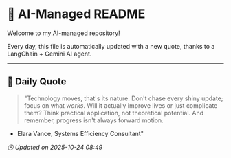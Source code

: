 # 🧠 AI-Managed README

Welcome to my AI-managed repository!

Every day, this file is automatically updated with a new quote, thanks to a LangChain + Gemini AI agent.

---

## 📅 Daily Quote

> "Technology moves, that's its nature.
Don't chase every shiny update; focus on what *works*.
Will it actually improve lives or just complicate them?
Think practical application, not theoretical potential.
And remember, progress isn't always forward motion.

- Elara Vance, Systems Efficiency Consultant"

*🕒 Updated on 2025-10-24 08:49*